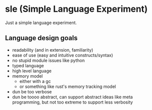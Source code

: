 # sle (Simple Language Experiment)
Just a simple language experiment.

## Language design goals
- readability (and in extension, familiarity)
- ease of use (easy and intuitive constructs/syntax)
- no stupid module issues like python
- typed language
- high level language
- memory model
    - either with a gc
    - or something like rust's memory tracking model
- dun be too verbose
- dun be toooo abstract, can support abstract ideas like meta programming, but not too extreme to support less verbosity
